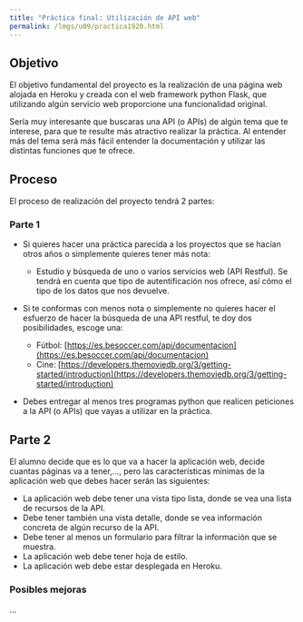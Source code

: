 ```yaml
---
title: "Práctica final: Utilización de API web"
permalink: /lmgs/u09/practica1920.html
---
```


## Objetivo

El objetivo fundamental del proyecto es la realización de una página web alojada en Heroku y creada con el web framework python Flask, que utilizando algún servicio web proporcione una funcionalidad original.

Sería muy interesante que buscaras una API (o APIs) de algún tema que te interese, para que te resulte más atractivo realizar la práctica. Al entender más del tema será más fácil entender la documentación y utilizar las distintas funciones que te ofrece.

## Proceso

El proceso de realización del proyecto tendrá 2 partes:

### Parte 1

* Si quieres hacer una práctica parecida a los proyectos que se hacían otros años o simplemente quieres tener más nota:
	* Estudio y búsqueda de uno o varios servicios web (API Restful). Se tendrá en cuenta que tipo de autentificación nos ofrece, así cómo el tipo de los datos que nos devuelve. 
* Si te conformas con menos nota o simplemente no quieres hacer el esfuerzo de hacer la búsqueda de una API restful, te doy dos posibilidades, escoge una:
	* Fútbol: [https://es.besoccer.com/api/documentacion](https://es.besoccer.com/api/documentacion)
	* Cine: [https://developers.themoviedb.org/3/getting-started/introduction](https://developers.themoviedb.org/3/getting-started/introduction)


* Debes entregar al menos tres programas python que realicen peticiones a la API (o APIs) que vayas a utilizar en la práctica. 

## Parte 2

El alumno decide que es lo que va a hacer la aplicación web, decide cuantas páginas va a tener,..., pero las características mínimas de la aplicación web que debes hacer serán las siguientes:

* La aplicación web debe tener una vista tipo lista, donde se vea una lista de recursos de la API.
* Debe tener también una vista detalle, donde se vea información concreta de algún recurso de la API.
* Debe tener al menos un formulario para filtrar la información que se muestra.
* La aplicación web debe tener hoja de estilo.
* La aplicación web debe estar desplegada en Heroku.

### Posibles mejoras

...